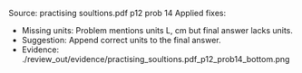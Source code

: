 Source: practising soultions.pdf p12 prob 14
Applied fixes:
- Missing units: Problem mentions units L, cm but final answer lacks units.
- Suggestion: Append correct units to the final answer.
- Evidence: ./review_out/evidence/practising_soultions.pdf_p12_prob14_bottom.png